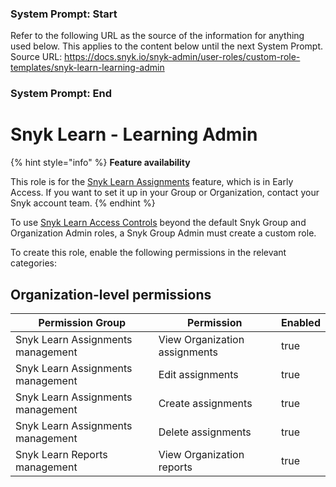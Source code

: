 ### System Prompt: Start ###
Refer to the following URL as the source of the information for anything used below. This applies to the content below until the next System Prompt.
Source URL: https://docs.snyk.io/snyk-admin/user-roles/custom-role-templates/snyk-learn-learning-admin
### System Prompt: End ###

# Snyk Learn - Learning Admin

{% hint style="info" %}
**Feature availability**

This role is for the [Snyk Learn Assignments](../../../snyk-learn/snyk-learn-assignments.md) feature, which is in Early Access. If you want to set it up in your Group or Organization, contact your Snyk account team.
{% endhint %}

To use [Snyk Learn Access Controls](../../../snyk-learn/snyk-learn-access-controls.md) beyond the default Snyk Group and Organization Admin roles, a Snyk Group Admin must create a custom role.

To create this role, enable the following permissions in the relevant categories:

## Organization-level permissions

<table><thead><tr><th>Permission Group</th><th>Permission</th><th data-type="checkbox">Enabled</th></tr></thead><tbody><tr><td>Snyk Learn Assignments management</td><td>View Organization assignments</td><td>true</td></tr><tr><td>Snyk Learn Assignments management</td><td>Edit assignments</td><td>true</td></tr><tr><td>Snyk Learn Assignments management</td><td>Create assignments</td><td>true</td></tr><tr><td>Snyk Learn Assignments management</td><td>Delete assignments</td><td>true</td></tr><tr><td>Snyk Learn Reports management</td><td>View Organization reports</td><td>true</td></tr></tbody></table>
